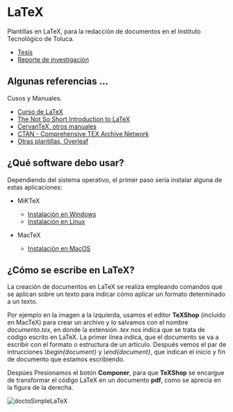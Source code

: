 # LaTeX

Plantillas en LaTeX, para la redacción de documentos en el Instituto Tecnológico de Toluca.

* [Tesis](https://github.com/fddelrazo/LaTeX/blob/main/Plantillas/Tesis/Tesis-Ejemplo.pdf)
* [Reporte de investigación](https://github.com/fddelrazo/LaTeX/blob/main/Plantillas/Reporte/Ejemplo_Reporte.pdf)

## Algunas referencias ...

Cusos y Manuales.
* [Curso de LaTeX](https://matematicas.uclm.es/earanda/wp-content/uploads/downloads/2013/10/latex.pdf)
* [The Not So Short Introduction to LaTeX](https://tobi.oetiker.ch/lshort/lshort.pdf)
* [CervanTeX, otros manuales](http://www.cervantex.es/manuales)
* [CTAN - Comprehensive TEX Archive Network](https://www.ctan.org)
* [Otras plantillas, Overleaf](https://es.overleaf.com/latex/templates)

## ¿Qué software debo usar?

Dependiendo del sistema operativo, el primer paso sería instalar alguna de estas aplicaciones: 

* MiKTeX
    * [Instalación en Windows](https://miktex.org/howto/install-miktex) 
    * [Instalación en Linux](https://miktex.org/howto/install-miktex-unx)

* MacTeX
    * [Instalación en MacOS](https://tug.org/mactex/)


## ¿Cómo se escribe en LaTeX?

La creación de documentos en LaTeX se realiza empleando comandos que se aplican sobre un texto para indicar cómo aplicar un formato determinado a un texto. 

Por ejemplo en la imagen a la izquierda, usamos el editor **TeXShop** (incluido en MacTeX) para crear un archivo y lo salvamos con el nombre *documento.tex*, en donde la extensión *.tex* nos indica que se trata de código escrito en LaTeX. La primer línea indica, que el documento se va a escribir con el formato o estructura de un artículo. Después vemos el par de intrucciones *\begin{document}* y *\end{document}*, que indican el inicio y fin de documento que estamos escribiendo.

Despúes Presionamos el botón **Componer**, para que **TeXShop** se encargue de transformar el código LaTeX en un documento **pdf**, como se aprecia en la figura de la derecha.

![doctoSimpleLaTeX](https://user-images.githubusercontent.com/11287091/199326628-f0f4d3b2-1aa1-4a00-92df-e1e6641506c2.png)


